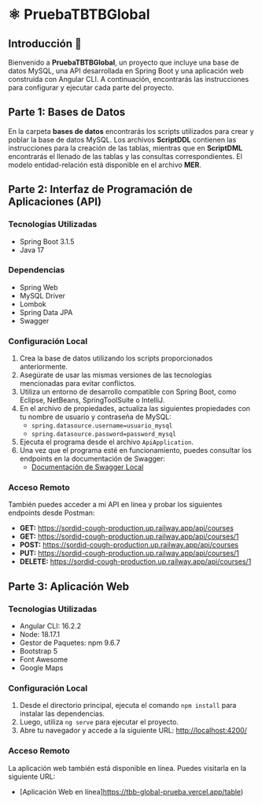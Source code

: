 # ⚛️ PruebaTBTBGlobal
## Introducción 🚀

Bienvenido a **PruebaTBTBGlobal**, un proyecto que incluye una base de datos MySQL, una API desarrollada en Spring Boot y una aplicación web construida con Angular CLI. A continuación, encontrarás las instrucciones para configurar y ejecutar cada parte del proyecto.

## Parte 1: Bases de Datos 
En la carpeta **bases de datos** encontrarás los scripts utilizados para crear y poblar la base de datos MySQL. Los archivos **ScriptDDL** contienen las instrucciones para la creación de las tablas, mientras que en **ScriptDML** encontrarás el llenado de las tablas y las consultas correspondientes. El modelo entidad-relación está disponible en el archivo **MER**.

## Parte 2: Interfaz de Programación de Aplicaciones (API)
### Tecnologías Utilizadas
- Spring Boot 3.1.5
- Java 17

### Dependencias
- Spring Web 
- MySQL Driver
- Lombok
- Spring Data JPA
- Swagger

### Configuración Local
1. Crea la base de datos utilizando los scripts proporcionados anteriormente.
2. Asegúrate de usar las mismas versiones de las tecnologías mencionadas para evitar conflictos.
3. Utiliza un entorno de desarrollo compatible con Spring Boot, como Eclipse, NetBeans, SpringToolSuite o IntelliJ.
4. En el archivo de propiedades, actualiza las siguientes propiedades con tu nombre de usuario y contraseña de MySQL:
   - `spring.datasource.username=usuario_mysql`
   - `spring.datasource.password=password_mysql`
5. Ejecuta el programa desde el archivo `ApiApplication`.
6. Una vez que el programa esté en funcionamiento, puedes consultar los endpoints en la documentación de Swagger:
   - [Documentación de Swagger Local](http://localhost:8080/swagger-ui/swagger-ui/index.html)

### Acceso Remoto
También puedes acceder a mi API en línea y probar los siguientes endpoints desde Postman:

- **GET:** https://sordid-cough-production.up.railway.app/api/courses
- **GET:** https://sordid-cough-production.up.railway.app/api/courses/1
- **POST:** https://sordid-cough-production.up.railway.app/api/courses
- **PUT:** https://sordid-cough-production.up.railway.app/api/courses/1
- **DELETE:** https://sordid-cough-production.up.railway.app/api/courses/1

## Parte 3: Aplicación Web
### Tecnologías Utilizadas
- Angular CLI: 16.2.2
- Node: 18.17.1
- Gestor de Paquetes: npm 9.6.7
- Bootstrap 5
- Font Awesome
- Google Maps

### Configuración Local
1. Desde el directorio principal, ejecuta el comando `npm install` para instalar las dependencias.
2. Luego, utiliza `ng serve` para ejecutar el proyecto.
3. Abre tu navegador y accede a la siguiente URL: [http://localhost:4200/](http://localhost:4200/)

### Acceso Remoto
La aplicación web también está disponible en línea. Puedes visitarla en la siguiente URL:
- [Aplicación Web en línea]https://tbb-global-prueba.vercel.app/table)

